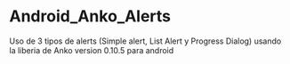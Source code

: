 # Android_Anko_Alerts
Uso de 3 tipos de alerts (Simple alert, List Alert y Progress Dialog) usando la liberia de Anko version 0.10.5 para android
